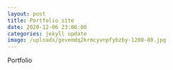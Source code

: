 ```yaml
---
layout: post
title: Portfolio site
date: 2020-12-06 23:06:00
categories: jekyll update
image: /uploads/gevemdq2krmcyvnpfybzby-1200-80.jpg
---
```


Portfolio
